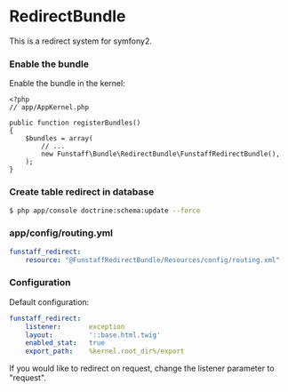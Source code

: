 RedirectBundle
==============

This is a redirect system for symfony2.

### Enable the bundle
Enable the bundle in the kernel:

```
<?php
// app/AppKernel.php

public function registerBundles()
{
    $bundles = array(
        // ...
        new Funstaff\Bundle\RedirectBundle\FunstaffRedirectBundle(),
    );
}
```

### Create table redirect in database
``` bash
$ php app/console doctrine:schema:update --force
```

### app/config/routing.yml
``` yaml
funstaff_redirect:
    resource: "@FunstaffRedirectBundle/Resources/config/routing.xml"
```

### Configuration
Default configuration:

``` yaml
funstaff_redirect:
    listener:       exception
    layout:         '::base.html.twig'
    enabled_stat:   true
    export_path:    %kernel.root_dir%/export
```

If you would like to redirect on request, change the listener parameter to "request".
